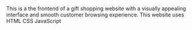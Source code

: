 This is a the frontend of a gift shopping website with a visually appealing interface and smooth customer browsing experience.
This website uses
HTML
CSS
JavaScript
